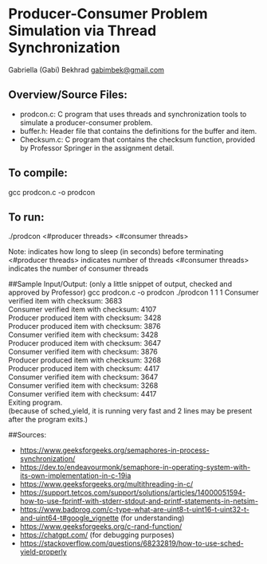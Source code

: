# Producer-Consumer Problem Simulation via Thread Synchronization 

Gabriella (Gabi) Bekhrad
gabimbek@gmail.com

## Overview/Source Files:
- prodcon.c: C program that uses threads and synchronization tools to simulate a producer-consumer problem.
- buffer.h: Header file that contains the definitions for the buffer and item.
- Checksum.c: C program that contains the checksum function, provided by Professor Springer in the assignment detail. 

## To compile:
gcc prodcon.c -o prodcon

## To run:
./prodcon <delay> <#producer threads> <#consumer threads>

Note:
    <delay> indicates how long to sleep (in seconds) before terminating 
    <#producer threads> indicates number of threads 
    <#consumer threads> indicates the number of consumer threads

##Sample Input/Output: (only a little snippet of output, checked and approved by Professor)
gcc prodcon.c -o prodcon
./prodcon 1 1 1
Consumer verified item with checksum: 3683  
Consumer verified item with checksum: 4107  
Producer produced item with checksum: 3428  
Producer produced item with checksum: 3876  
Consumer verified item with checksum: 3428  
Producer produced item with checksum: 3647  
Consumer verified item with checksum: 3876  
Producer produced item with checksum: 3268  
Producer produced item with checksum: 4417  
Consumer verified item with checksum: 3647  
Consumer verified item with checksum: 3268  
Consumer verified item with checksum: 4417  
Exiting program.  
(because of sched_yield, it is running very fast and 2 lines may be present after the program exits.)  

##Sources:
- https://www.geeksforgeeks.org/semaphores-in-process-synchronization/
- https://dev.to/endeavourmonk/semaphore-in-operating-system-with-its-own-implementation-in-c-19ia
- https://www.geeksforgeeks.org/multithreading-in-c/
- https://support.tetcos.com/support/solutions/articles/14000051594-how-to-use-fprintf-with-stderr-stdout-and-printf-statements-in-netsim-
- https://www.badprog.com/c-type-what-are-uint8-t-uint16-t-uint32-t-and-uint64-t#google_vignette (for understanding)
- https://www.geeksforgeeks.org/c-rand-function/ 
- https://chatgpt.com/ (for debugging purposes) 
- https://stackoverflow.com/questions/68232819/how-to-use-sched-yield-properly 
